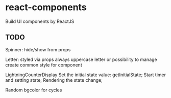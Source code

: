 # react-components
Build UI components by ReactJS

## TODO

Spinner:
hide/show from props

Letter:
styled via props
always uppercase letter or possibility to manage
create common style for component

LightningCounterDisplay
Set the initial state value: getInitialState;
Start timer and setting state;
Rendering the state change;

Random bgcolor for cycles
